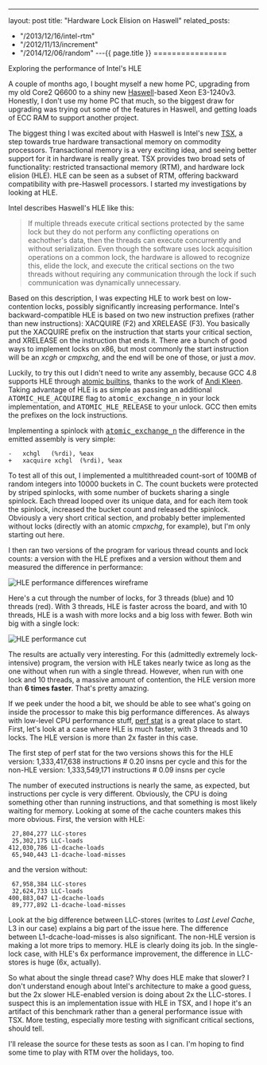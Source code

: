 ---
layout: post
title: "Hardware Lock Elision on Haswell"
related_posts:
  - "/2013/12/16/intel-rtm"
  - "/2012/11/13/increment"
  - "/2014/12/06/random"
---{{ page.title }}
================

<p class="meta">Exploring the performance of Intel's HLE</p>

A couple of months ago, I bought myself a new home PC, upgrading from my old Core2 Q6600 to a shiny new [Haswell](http://en.wikipedia.org/wiki/Haswell_%28microarchitecture%29)-based Xeon E3-1240v3. Honestly, I don't use my home PC that much, so the biggest draw for upgrading was trying out some of the features in Haswell, and getting loads of ECC RAM to support another project.

The biggest thing I was excited about with Haswell is Intel's new [TSX](http://software.intel.com/en-us/blogs/2012/02/07/transactional-synchronization-in-haswell), a step towards true hardware transactional memory on commodity processors. Transactional memory is a very exciting idea, and seeing better support for it in hardware is really great. TSX provides two broad sets of functionality: restricted transactional memory (RTM), and hardware lock elision (HLE). HLE can be seen as a subset of RTM, offering backward compatibility with pre-Haswell processors. I started my investigations by looking at HLE.

Intel describes Haswell's HLE like this:

> If multiple threads execute critical sections protected by the same lock but they do not perform any conflicting operations on eachother's data, then the threads can execute concurrently and without serialization. Even though the software uses lock acquisition operations on a common lock, the hardware is allowed to recognize this, elide the lock, and execute the critical sections on the two threads without requiring any communication through the lock if such communication was dynamically unnecessary.

Based on this description, I was expecting HLE to work best on low-contention locks, possibly significantly increasing performance. Intel's backward-compatible HLE is based on two new instruction prefixes (rather than new instructions): XACQUIRE (F2) and XRELEASE (F3). You basically put the XACQUIRE prefix on the instruction that starts your critical section, and XRELEASE on the instruction that ends it. There are a bunch of good ways to implement locks on x86, but most commonly the start instruction will be an *xcgh* or *cmpxchg*, and the end will be one of those, or just a *mov*. 

Luckily, to try this out I didn't need to write any assembly, because GCC 4.8 supports HLE through [atomic builtins](http://gcc.gnu.org/onlinedocs/gcc-4.8.0/gcc/_005f_005fatomic-Builtins.html#_005f_005fatomic-Builtins), thanks to the work of [Andi Kleen](http://halobates.de/adding-lock-elision-to-linux.pdf). Taking advantage of HLE is as simple as passing an additional <tt>ATOMIC_HLE_ACQUIRE</tt> flag to <tt>atomic_exchange_n</tt> in your lock implementation, and <tt>ATOMIC_HLE_RELEASE</tt> to your unlock. GCC then emits the prefixes on the lock instructions. 

Implementing a spinlock with <tt>[atomic_exchange_n](http://software.intel.com/en-us/blogs/2013/05/20/using-hle-and-rtm-with-older-compilers-with-tsx-tools)</tt> the difference in the emitted assembly is very simple:

    -	xchgl	(%rdi), %eax
    +	xacquire xchgl	(%rdi), %eax

To test all of this out, I implemented a multithreaded count-sort of 100MB of random integers into 10000 buckets in C. The count buckets were protected by striped spinlocks, with some number of buckets sharing a single spinlock. Each thread looped over its unique data, and for each item took the spinlock, increased the bucket count and released the spinlock. Obviously a very short critical section, and probably better implemented without locks (directly with an atomic *cmpxchg*, for example), but I'm only starting out here.

I then ran two versions of the program for various thread counts and lock counts: a version with the HLE prefixes and a version without them and measured the difference in performance:

![HLE performance differences wireframe](https://s3.amazonaws.com/mbrooker-blog-images/tsx_all_wireframe.png)

Here's a cut through the number of locks, for 3 threads (blue) and 10 threads (red). With 3 threads, HLE is faster across the board, and with 10 threads, HLE is a wash with more locks and a big loss with fewer. Both win big with a single lock:

![HLE performance cut](https://s3.amazonaws.com/mbrooker-blog-images/tsx_3_10.png)

The results are actually very interesting. For this (admittedly extremely lock-intensive) program, the version with HLE takes nearly twice as long as the one without when run with a single thread. However, when run with one lock and 10 threads, a massive amount of contention, the HLE version more than **6 times faster**. That's pretty amazing.

If we peek under the hood a bit, we should be able to see what's going on inside the processor to make this big performance differences. As always with low-level CPU performance stuff, [perf stat](https://perf.wiki.kernel.org/index.php/Tutorial) is a great place to start. First, let's look at a case where HLE is much faster, with 3 threads and 10 locks. The HLE version is more than 2x faster in this case.

The first step of perf stat for the two versions shows this for the HLE version:
    1,333,417,638 instructions # 0.20  insns per cycle
and this for the non-HLE version:
    1,333,549,171 instructions # 0.09  insns per cycle        

The number of executed instructions is nearly the same, as expected, but instructions per cycle is very different. Obviously, the CPU is doing something other than running instructions, and that something is most likely waiting for memory. Looking at some of the cache counters makes this more obvious. First, the version with HLE:

     27,804,277 LLC-stores
     25,302,175 LLC-loads
    412,030,786 L1-dcache-loads
     65,940,443 L1-dcache-load-misses

and the version without:

     67,958,384 LLC-stores
     32,624,733 LLC-loads
    400,883,047 L1-dcache-loads
     89,777,892 L1-dcache-load-misses

Look at the big difference between LLC-stores (writes to *Last Level Cache*, L3 in our case) explains a big part of the issue here. The difference between L1-dcache-load-misses is also significant. The non-HLE version is making a lot more trips to memory. HLE is clearly doing its job. In the single-lock case, with HLE's 6x performance improvement, the difference in LLC-stores is huge (6x, actually).

So what about the single thread case? Why does HLE make that slower? I don't understand enough about Intel's architecture to make a good guess, but the 2x slower HLE-enabled version is doing about 2x the LLC-stores. I suspect this is an implementation issue with HLE in TSX, and I hope it's an artifact of this benchmark rather than a general performance issue with TSX. More testing, especially more testing with significant critical sections, should tell.

I'll release the source for these tests as soon as I can. I'm hoping to find some time to play with RTM over the holidays, too.
